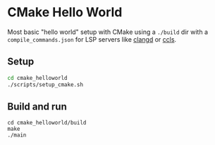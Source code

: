 # CMake Hello World

Most basic "hello world" setup with CMake using a `./build` dir
with a `compile_commands.json` for LSP servers like [clangd](https://clangd.llvm.org) or [ccls](https://github.com/MaskRay/ccls).

## Setup

```sh
cd cmake_helloworld
./scripts/setup_cmake.sh
```

## Build and run

```
cd cmake_helloworld/build
make
./main
```
